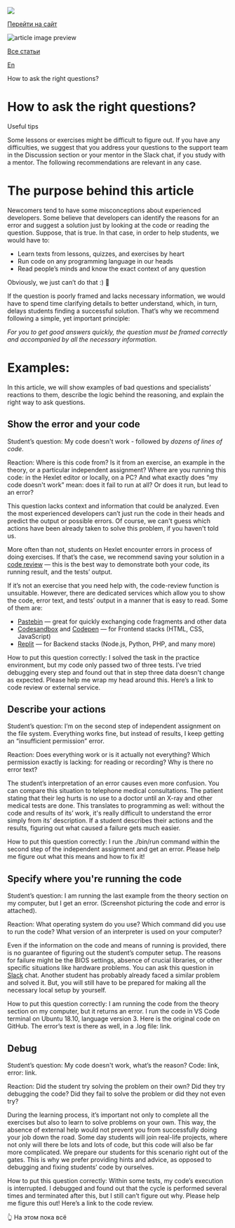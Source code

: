 [![](https://files.carrotquest.app/knowledge-bases-images/logos/64033/1726575914708-nb7xvabz.png)](/)

[Перейти на сайт](https://ru.hexlet.io)

![article image preview]()

[Все статьи](/)

[En](/category/4316)

How to ask the right questions?

# How to ask the right questions?

Useful tips

Some lessons or exercises might be difficult to figure out. If you have any difficulties, we suggest that you address your questions to the support team in the Discussion section or your mentor in the Slack chat, if you study with a mentor. The following recommendations are relevant in any case.

# The purpose behind this article

Newcomers tend to have some misconceptions about experienced developers. Some believe that developers can identify the reasons for an error and suggest a solution just by looking at the code or reading the question. Suppose, that is true. In that case, in order to help students, we would have to:

* Learn texts from lessons, quizzes, and exercises by heart
* Run code on any programming language in our heads
* Read people’s minds and know the exact context of any question

Obviously, we just can’t do that :) 🙂

If the question is poorly framed and lacks necessary information, we would have to spend time clarifying details to better understand, which, in turn, delays students finding a successful solution. That’s why we recommend following a simple, yet important principle:

*For you to get good answers quickly, the question must be framed correctly and accompanied by all the necessary information.*

# Examples:

In this article, we will show examples of bad questions and specialists’ reactions to them, describe the logic behind the reasoning, and explain the right way to ask questions.

## Show the error and your code

Student’s question: My code doesn't work - followed by *dozens of lines of code*.

Reaction: Where is this code from? Is it from an exercise, an example in the theory, or a particular independent assignment? Where are you running this code: in the Hexlet editor or locally, on a PC? And what exactly does “my code doesn't work” mean: does it fail to run at all? Or does it run, but lead to an error?

This question lacks context and information that could be analyzed. Even the most experienced developers can’t just run the code in their heads and predict the output or possible errors. Of course, we can't guess which actions have been already taken to solve this problem, if you haven't told us.

More often than not, students on Hexlet encounter errors in process of doing exercises. If that’s the case, we recommend saving your solution in a [code review](https://help.hexlet.io/en/articles/111135-code-review) — this is the best way to demonstrate both your code, its running result, and the tests’ output.

If it’s not an exercise that you need help with, the code-review function is unsuitable. However, there are dedicated services which allow you to show the code, error text, and tests’ output in a manner that is easy to read. Some of them are:

* [Pastebin](https://pastebin.com/) — great for quickly exchanging code fragments and other data
* [Codesandbox](https://codesandbox.io/) and [Codepen](https://codepen.io/) — for Frontend stacks (HTML, CSS, JavaScript)
* [Replit](https://replit.com/) — for Backend stacks (Node.js, Python, PHP, and many more)

How to put this question correctly: I solved the task in the practice environment, but my code only passed two of three tests. I’ve tried debugging every step and found out that in step three data doesn't change as expected. Please help me wrap my head around this. Here’s a link to code review or external service.

## Describe your actions

Student’s question: I’m on the second step of independent assignment on the file system. Everything works fine, but instead of results, I keep getting an “insufficient permission” error.

Reaction: Does everything work or is it actually not everything? Which permission exactly is lacking: for reading or recording? Why is there no error text?

The student’s interpretation of an error causes even more confusion. You can compare this situation to telephone medical consultations. The patient stating that their leg hurts is no use to a doctor until an X-ray and other medical tests are done. This translates to programming as well: without the code and results of its’ work, it's really difficult to understand the error simply from its’ description. If a student describes their actions and the results, figuring out what caused a failure gets much easier.

How to put this question correctly: I run the ./bin/run command within the second step of the independent assignment and get an error. Please help me figure out what this means and how to fix it!

## Specify where you're running the code

Student’s question: I am running the last example from the theory section on my computer, but I get an error. (Screenshot picturing the code and error is attached).

Reaction: What operating system do you use? Which command did you use to run the code? What version of an interpreter is used on your computer?

Even if the information on the code and means of running is provided, there is no guarantee of figuring out the student’s computer setup. The reasons for failure might be the BIOS settings, absence of crucial libraries, or other specific situations like hardware problems. You can ask this question in [Slack](https://slack.hexlet.io/) chat. Another student has probably already faced a similar problem and solved it. But, you will still have to be prepared for making all the necessary local setup by yourself.

How to put this question correctly: I am running the code from the theory section on my computer, but it returns an error. I run the code in VS Code terminal on Ubuntu 18.10, language version 3. Here is the original code on GitHub. The error’s text is there as well, in a .log file: link.

## Debug

Student’s question: My code doesn't work, what’s the reason? Code: link, error: link.

Reaction: Did the student try solving the problem on their own? Did they try debugging the code? Did they fail to solve the problem or did they not even try?

During the learning process, it’s important not only to complete all the exercises but also to learn to solve problems on your own. This way, the absence of external help would not prevent you from successfully doing your job down the road. Some day students will join real-life projects, where not only will there be lots and lots of code, but this code will also be far more complicated. We prepare our students for this scenario right out of the gates. This is why we prefer providing hints and advice, as opposed to debugging and fixing students’ code by ourselves.

How to put this question correctly: Within some tests, my code’s execution is interrupted. I debugged and found out that the cycle is performed several times and terminated after this, but I still can’t figure out why. Please help me figure this out! Here’s a link to the code review.

👆 На этом пока всё